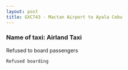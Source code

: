 ```yaml
---
layout: post
title: GXC743 - Mactan Airport to Ayala Cebu
---
```


### Name of taxi: Airland Taxi 

Refused to board passengers 

```Refused boarding```
